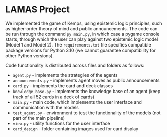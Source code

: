 # LAMAS Project

We implemented the game of Kemps, using epistemic logic principles, such as higher-order theory of
mind and public announcements. The code can be run through the command ``py main.py``, in which
case a pygame console starts, through which the user can play against two epistemic logic model
(Model 1 and Model 2). The ``requirements.txt`` file specifies compatible 
package versions for Python 3.10 (we cannot guarantee compatibility for 
other Python versions). 

Code functionality is distributed across files and folders as follows:
* ``agent.py`` - implements the strategies of the agents
* ``announcements.py`` - implements agent moves as public announcements
* ``card.py`` - implements the card and deck classes
* ``knowledge_base.py`` - implements the knowledge base of an agent (keep track of all
52 cards in a deck of cards)
* ``main.py`` - main code, which implements the user interface and communication with
the models
* ``test_agent.py`` - environment to test the functionality of the models (not part of
the main pipeline)
* ``view.py`` - utility functions for the user interface
* ``card_design`` - folder containing images used for card display